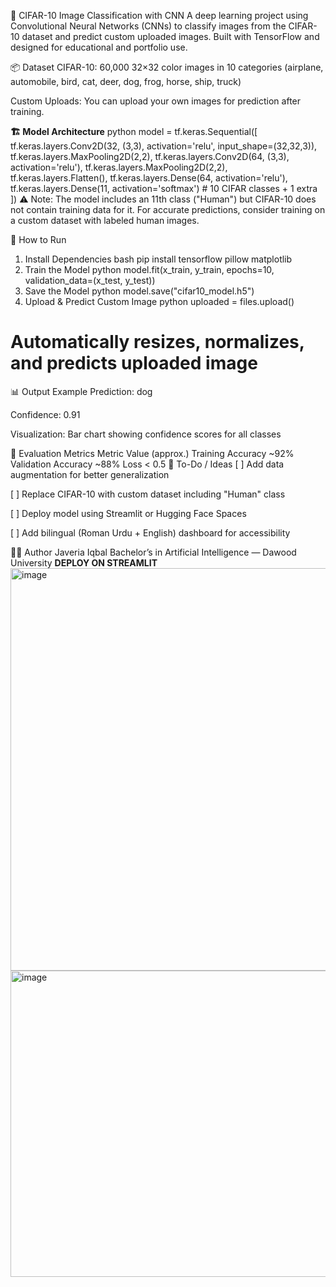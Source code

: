 🧠 CIFAR-10 Image Classification with CNN
A deep learning project using Convolutional Neural Networks (CNNs) to classify images from the CIFAR-10 dataset and predict custom uploaded images. Built with TensorFlow and designed for educational and portfolio use.

📦 Dataset
CIFAR-10: 60,000 32×32 color images in 10 categories (airplane, automobile, bird, cat, deer, dog, frog, horse, ship, truck)

Custom Uploads: You can upload your own images for prediction after training.

**🏗️ Model Architecture**
python
model = tf.keras.Sequential([
    tf.keras.layers.Conv2D(32, (3,3), activation='relu', input_shape=(32,32,3)),
    tf.keras.layers.MaxPooling2D(2,2),
    tf.keras.layers.Conv2D(64, (3,3), activation='relu'),
    tf.keras.layers.MaxPooling2D(2,2),
    tf.keras.layers.Flatten(),
    tf.keras.layers.Dense(64, activation='relu'),
    tf.keras.layers.Dense(11, activation='softmax')  # 10 CIFAR classes + 1 extra
])
⚠️ Note: The model includes an 11th class ("Human") but CIFAR-10 does not contain training data for it. For accurate predictions, consider training on a custom dataset with labeled human images.

🚀 How to Run
1. Install Dependencies
bash
pip install tensorflow pillow matplotlib
2. Train the Model
python
model.fit(x_train, y_train, epochs=10, validation_data=(x_test, y_test))
3. Save the Model
python
model.save("cifar10_model.h5")
4. Upload & Predict Custom Image
python
uploaded = files.upload()
# Automatically resizes, normalizes, and predicts uploaded image
📊 Output Example
Prediction: dog

Confidence: 0.91

Visualization: Bar chart showing confidence scores for all classes

🧪 Evaluation Metrics
Metric	Value (approx.)
Training Accuracy	~92%
Validation Accuracy	~88%
Loss	< 0.5
📌 To-Do / Ideas
[ ] Add data augmentation for better generalization

[ ] Replace CIFAR-10 with custom dataset including "Human" class

[ ] Deploy model using Streamlit or Hugging Face Spaces



[ ] Add bilingual (Roman Urdu + English) dashboard for accessibility

👩‍💻 Author
Javeria Iqbal Bachelor’s in Artificial Intelligence — Dawood University
**DEPLOY ON STREAMLIT**
<img width="964" height="644" alt="image" src="https://github.com/user-attachments/assets/0e67b514-9c3c-4a79-8053-2ba45bea8418" />
<img width="925" height="490" alt="image" src="https://github.com/user-attachments/assets/c4571511-7ca7-4120-aff4-fce42c65f456" />

